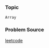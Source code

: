 ### Topic

    Array

### Problem Source

[leetcode](https://leetcode.com/problems/1-bit-and-2-bit-characters/description/)
